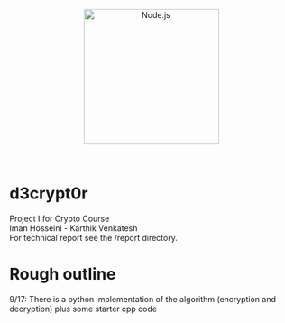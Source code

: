 <p align="center">
    <img
      alt="Node.js"
      src="https://github.com/ImanHosseini/DeCry/raw/master/logo/d3c.png"
      width="240"
    />
</p>

<br>

# d3crypt0r
Project I for Crypto Course <br>
Iman Hosseini - Karthik Venkatesh <br>
For technical report see the /report directory. <br>

# Rough outline
9/17: There is a python implementation of the algorithm (encryption and decryption) plus some starter cpp code <br>
